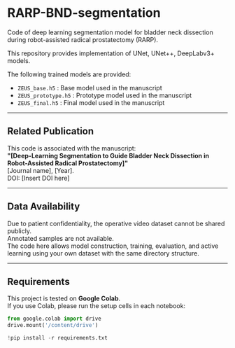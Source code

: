 # RARP-BND-segmentation
Code of deep learning segmentation model for bladder neck dissection  during robot-assisted radical prostatectomy (RARP).

This repository provides implementation of UNet, UNet++, DeepLabv3+ models. 

The following trained models are provided:

- `ZEUS_base.h5` : Base model used in the manuscript
- `ZEUS_prototype.h5` : Prototype model used in the manuscript
- `ZEUS_final.h5` : Final model used in the manuscript

---

## Related Publication
This code is associated with the manuscript:  
**"[Deep-Learning Segmentation to Guide Bladder Neck Dissection in Robot-Assisted Radical Prostatectomy]"**  
[Journal name], [Year].  
DOI: [Insert DOI here]

---

## Data Availability
Due to patient confidentiality, the operative video dataset cannot be shared publicly.  
Annotated samples are not available.  
The code here allows model construction, training, evaluation, and active learning 
using your own dataset with the same directory structure.

---

## Requirements

This project is tested on **Google Colab**.  
If you use Colab, please run the setup cells in each notebook:

```python
from google.colab import drive
drive.mount('/content/drive')

!pip install -r requirements.txt
